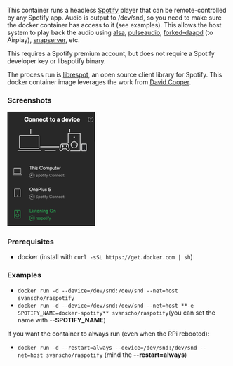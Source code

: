 This container runs a headless [Spotify](https://www.spotify.com/us/) player that can be remote-controlled by any Spotify app. Audio is output to /dev/snd, so you need to make sure the docker container has access to it (see examples). This allows the host system to play back the audio using [alsa](http://www.alsa-project.org/), [pulseaudio](http://pulseaudio.org), [forked-daapd](https://ejurgensen.github.io/forked-daapd/) (to Airplay), [snapserver](https://github.com/badaix/snapcast), etc.

This requires a Spotify premium account, but does not require a Spotify developer key or libspotify binary.

The process run is [librespot](https://github.com/plietar/librespot), an open source client library for Spotify.
This docker container image leverages the work from [David Cooper](https://dtcooper.github.io/raspotify).

### Screenshots
<img src="screenshot.png" width="200">

### Prerequisites
- docker (install with `curl -sSL https://get.docker.com | sh`)
### Examples
- `docker run -d --device=/dev/snd:/dev/snd --net=host svanscho/raspotify`
- `docker run -d --device=/dev/snd:/dev/snd --net=host **-e SPOTIFY_NAME=docker-spotify** svanscho/raspotify`(you can set the name with **--SPOTIFY_NAME**)

If you want the container to always run (even when the RPi rebooted):
- `docker run -d --restart=always --device=/dev/snd:/dev/snd --net=host svanscho/raspotify` (mind the **--restart=always**)



